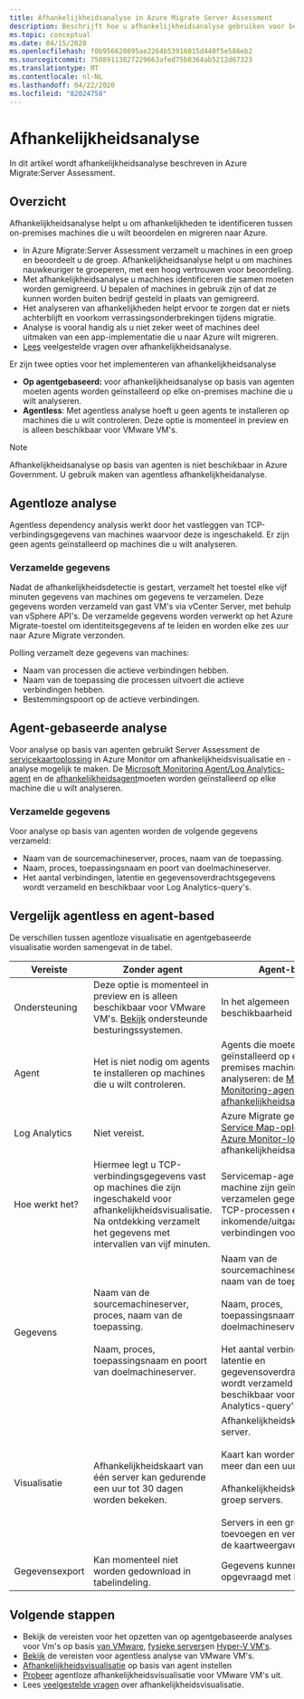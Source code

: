 ```yaml
---
title: Afhankelijkheidsanalyse in Azure Migrate Server Assessment
description: Beschrijft hoe u afhankelijkheidsanalyse gebruiken voor beoordeling met Azure Migrate Server Assessment.
ms.topic: conceptual
ms.date: 04/15/2020
ms.openlocfilehash: f0b956620895ae2264b53916015d440f5e586eb2
ms.sourcegitcommit: 75089113827229663afed75b8364ab5212d67323
ms.translationtype: MT
ms.contentlocale: nl-NL
ms.lasthandoff: 04/22/2020
ms.locfileid: "82024758"
---
```

# <a name="dependency-analysis"></a>Afhankelijkheidsanalyse

In dit artikel wordt afhankelijkheidsanalyse beschreven in Azure Migrate:Server Assessment.

## <a name="overview"></a>Overzicht

Afhankelijkheidsanalyse helpt u om afhankelijkheden te identificeren tussen on-premises machines die u wilt beoordelen en migreren naar Azure. 

- In Azure Migrate:Server Assessment verzamelt u machines in een groep en beoordeelt u de groep. Afhankelijkheidsanalyse helpt u om machines nauwkeuriger te groeperen, met een hoog vertrouwen voor beoordeling.
- Met afhankelijkheidsanalyse u machines identificeren die samen moeten worden gemigreerd. U bepalen of machines in gebruik zijn of dat ze kunnen worden buiten bedrijf gesteld in plaats van gemigreerd.
- Het analyseren van afhankelijkheden helpt ervoor te zorgen dat er niets achterblijft en voorkom verrassingsonderbrekingen tijdens migratie.
- Analyse is vooral handig als u niet zeker weet of machines deel uitmaken van een app-implementatie die u naar Azure wilt migreren.
- [Lees](common-questions-discovery-assessment.md#what-is-dependency-visualization) veelgestelde vragen over afhankelijkheidsanalyse.

Er zijn twee opties voor het implementeren van afhankelijkheidsanalyse

- **Op agentgebaseerd:** voor afhankelijkheidsanalyse op basis van agenten moeten agents worden geïnstalleerd op elke on-premises machine die u wilt analyseren.
- **Agentless**: Met agentless analyse hoeft u geen agents te installeren op machines die u wilt controleren. Deze optie is momenteel in preview en is alleen beschikbaar voor VMware VM's.

> [!NOTE]
> Afhankelijkheidsanalyse op basis van agenten is niet beschikbaar in Azure Government. U gebruik maken van agentless afhankelijkheidanalyse.

## <a name="agentless-analysis"></a>Agentloze analyse

Agentless dependency analysis werkt door het vastleggen van TCP-verbindingsgegevens van machines waarvoor deze is ingeschakeld. Er zijn geen agents geïnstalleerd op machines die u wilt analyseren.

### <a name="collected-data"></a>Verzamelde gegevens

Nadat de afhankelijkheidsdetectie is gestart, verzamelt het toestel elke vijf minuten gegevens van machines om gegevens te verzamelen. Deze gegevens worden verzameld van gast VM's via vCenter Server, met behulp van vSphere API's. De verzamelde gegevens worden verwerkt op het Azure Migrate-toestel om identiteitsgegevens af te leiden en worden elke zes uur naar Azure Migrate verzonden.

Polling verzamelt deze gegevens van machines: 
- Naam van processen die actieve verbindingen hebben.
- Naam van de toepassing die processen uitvoert die actieve verbindingen hebben.
- Bestemmingspoort op de actieve verbindingen.

## <a name="agent-based-analysis"></a>Agent-gebaseerde analyse

Voor analyse op basis van agenten gebruikt Server Assessment de [servicekaartoplossing](../azure-monitor/insights/service-map.md) in Azure Monitor om afhankelijkheidsvisualisatie en -analyse mogelijk te maken. De [Microsoft Monitoring Agent/Log Analytics-agent](../azure-monitor/platform/agents-overview.md#log-analytics-agent) en de [afhankelijkheidsagent](../azure-monitor/platform/agents-overview.md#dependency-agent)moeten worden geïnstalleerd op elke machine die u wilt analyseren.

### <a name="collected-data"></a>Verzamelde gegevens

Voor analyse op basis van agenten worden de volgende gegevens verzameld:

- Naam van de sourcemachineserver, proces, naam van de toepassing.
- Naam, proces, toepassingsnaam en poort van doelmachineserver.
- Het aantal verbindingen, latentie en gegevensoverdrachtsgegevens wordt verzameld en beschikbaar voor Log Analytics-query's. 


## <a name="compare-agentless-and-agent-based"></a>Vergelijk agentless en agent-based

De verschillen tussen agentloze visualisatie en agentgebaseerde visualisatie worden samengevat in de tabel.

**Vereiste** | **Zonder agent** | **Agent-based**
--- | --- | ---
Ondersteuning | Deze optie is momenteel in preview en is alleen beschikbaar voor VMware VM's. [Bekijk](migrate-support-matrix-vmware.md#agentless-dependency-analysis-requirements) ondersteunde besturingssystemen. | In het algemeen beschikbaarheid (GA).
Agent | Het is niet nodig om agents te installeren op machines die u wilt controleren. | Agents die moeten worden geïnstalleerd op elke on-premises machine die u wilt analyseren: de [Microsoft Monitoring-agent (MMA)](https://docs.microsoft.com/azure/log-analytics/log-analytics-agent-windows)en de [afhankelijkheidsagent.](https://docs.microsoft.com/azure/azure-monitor/platform/agents-overview#dependency-agent) 
Log Analytics | Niet vereist. | Azure Migrate gebruikt de [Service Map-oplossing](https://docs.microsoft.com/azure/operations-management-suite/operations-management-suite-service-map) in [Azure Monitor-logboeken](https://docs.microsoft.com/azure/log-analytics/log-analytics-overview) voor afhankelijkheidsanalyse. 
Hoe werkt het? | Hiermee legt u TCP-verbindingsgegevens vast op machines die zijn ingeschakeld voor afhankelijkheidsvisualisatie. Na ontdekking verzamelt het gegevens met intervallen van vijf minuten. | Servicemap-agents die op een machine zijn geïnstalleerd, verzamelen gegevens over TCP-processen en inkomende/uitgaande verbindingen voor elk proces.
Gegevens | Naam van de sourcemachineserver, proces, naam van de toepassing.<br/><br/> Naam, proces, toepassingsnaam en poort van doelmachineserver. | Naam van de sourcemachineserver, proces, naam van de toepassing.<br/><br/> Naam, proces, toepassingsnaam en poort van doelmachineserver.<br/><br/> Het aantal verbindingen, latentie en gegevensoverdrachtsgegevens wordt verzameld en beschikbaar voor Log Analytics-query's. 
Visualisatie | Afhankelijkheidskaart van één server kan gedurende een uur tot 30 dagen worden bekeken. | Afhankelijkheidskaart van één server.<br/><br/> Kaart kan worden bekeken meer dan een uur alleen.<br/><br/> Afhankelijkheidskaart van een groep servers.<br/><br/> Servers in een groep toevoegen en verwijderen uit de kaartweergave.
Gegevensexport | Kan momenteel niet worden gedownload in tabelindeling. | Gegevens kunnen worden opgevraagd met Log Analytics.



## <a name="next-steps"></a>Volgende stappen
- Bekijk de vereisten voor het opzetten van op agentgebaseerde analyses voor Vm's op basis [van VMware,](migrate-support-matrix-vmware.md#agent-based-dependency-analysis-requirements) [fysieke servers](migrate-support-matrix-physical.md#agent-based-dependency-analysis-requirements)en [Hyper-V VM's](migrate-support-matrix-hyper-v.md#agent-based-dependency-analysis-requirements).
- [Bekijk](migrate-support-matrix-vmware.md#agentless-dependency-analysis-requirements) de vereisten voor agentless analyse van VMware VM's.
- [Afhankelijkheidsvisualisatie](how-to-create-group-machine-dependencies.md) op basis van agent instellen
- [Probeer](how-to-create-group-machine-dependencies-agentless.md) agentloze afhankelijkheidsvisualisatie voor VMware VM's uit.
- Lees [veelgestelde vragen](common-questions-discovery-assessment.md#what-is-dependency-visualization) over afhankelijkheidsvisualisatie.


